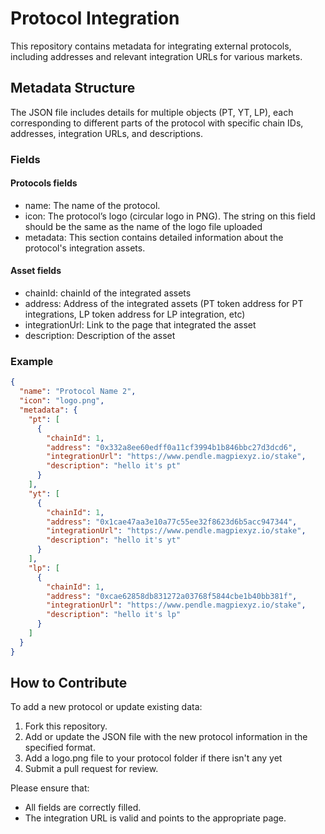 # Protocol Integration

This repository contains metadata for integrating external protocols, including addresses and relevant integration URLs for various markets.

## Metadata Structure

The JSON file includes details for multiple objects (PT, YT, LP), each corresponding to different parts of the protocol with specific chain IDs, addresses, integration URLs, and descriptions.

### Fields

#### Protocols fields

 - name: The name of the protocol.
 - icon: The protocol’s logo (circular logo in PNG). The string on this field should be the same as the name of the logo file uploaded
 - metadata: This section contains detailed information about the protocol's integration assets.

#### Asset fields
 - chainId: chainId of the integrated assets
 - address: Address of the integrated assets (PT token address for PT integrations, LP token address for LP integration, etc)
 - integrationUrl: Link to the page that integrated the asset
 - description: Description of the asset

### Example

```json
{
  "name": "Protocol Name 2",
  "icon": "logo.png",
  "metadata": {
    "pt": [
      {
        "chainId": 1,
        "address": "0x332a8ee60edff0a11cf3994b1b846bbc27d3dcd6",
        "integrationUrl": "https://www.pendle.magpiexyz.io/stake",
        "description": "hello it's pt"
      }
    ],
    "yt": [
      {
        "chainId": 1,
        "address": "0x1cae47aa3e10a77c55ee32f8623d6b5acc947344",
        "integrationUrl": "https://www.pendle.magpiexyz.io/stake",
        "description": "hello it's yt"
      }
    ],
    "lp": [
      {
        "chainId": 1,
        "address": "0xcae62858db831272a03768f5844cbe1b40bb381f",
        "integrationUrl": "https://www.pendle.magpiexyz.io/stake",
        "description": "hello it's lp"
      }
    ]
  }
}
```

## How to Contribute

To add a new protocol or update existing data:

1. Fork this repository.
2. Add or update the JSON file with the new protocol information in the specified format.
3. Add a logo.png file to your protocol folder if there isn't any yet
4. Submit a pull request for review.

Please ensure that:

 - All fields are correctly filled.
 - The integration URL is valid and points to the appropriate page.